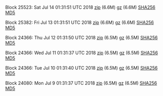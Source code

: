 Block 25523: Sat Jul 14 01:31:51 UTC 2018 [zip](https://files.01coin.io/testnet/2018-07-14/bootstrap.dat.zip) (6.6M) [gz](https://files.01coin.io/testnet/2018-07-14/bootstrap.dat.tar.gz) (6.6M) [SHA256](https://files.01coin.io/testnet/2018-07-14/sha256.txt) [MD5](https://files.01coin.io/testnet/2018-07-14/md5.txt)

Block 25382: Fri Jul 13 01:31:51 UTC 2018 [zip](https://files.01coin.io/testnet/2018-07-13/bootstrap.dat.zip) (6.6M) [gz](https://files.01coin.io/testnet/2018-07-13/bootstrap.dat.tar.gz) (6.6M) [SHA256](https://files.01coin.io/testnet/2018-07-13/sha256.txt) [MD5](https://files.01coin.io/testnet/2018-07-13/md5.txt)

Block 24366: Thu Jul 12 01:31:50 UTC 2018 [zip](https://files.01coin.io/testnet/2018-07-12/bootstrap.dat.zip) (6.5M) [gz](https://files.01coin.io/testnet/2018-07-12/bootstrap.dat.tar.gz) (6.5M) [SHA256](https://files.01coin.io/testnet/2018-07-12/sha256.txt) [MD5](https://files.01coin.io/testnet/2018-07-12/md5.txt)

Block 24366: Wed Jul 11 01:31:37 UTC 2018 [zip](https://files.01coin.io/testnet/2018-07-11/bootstrap.dat.zip) (6.5M) [gz](https://files.01coin.io/testnet/2018-07-11/bootstrap.dat.tar.gz) (6.5M) [SHA256](https://files.01coin.io/testnet/2018-07-11/sha256.txt) [MD5](https://files.01coin.io/testnet/2018-07-11/md5.txt)

Block 24366: Tue Jul 10 01:31:40 UTC 2018 [zip](https://files.01coin.io/testnet/2018-07-10/bootstrap.dat.zip) (6.5M) [gz](https://files.01coin.io/testnet/2018-07-10/bootstrap.dat.tar.gz) (6.5M) [SHA256](https://files.01coin.io/testnet/2018-07-10/sha256.txt) [MD5](https://files.01coin.io/testnet/2018-07-10/md5.txt)

Block 24080: Mon Jul  9 01:31:37 UTC 2018 [zip](https://files.01coin.io/testnet/2018-07-09/bootstrap.dat.zip) (6.5M) [gz](https://files.01coin.io/testnet/2018-07-09/bootstrap.dat.tar.gz) (6.5M) [SHA256](https://files.01coin.io/testnet/2018-07-09/sha256.txt) [MD5](https://files.01coin.io/testnet/2018-07-09/md5.txt)
